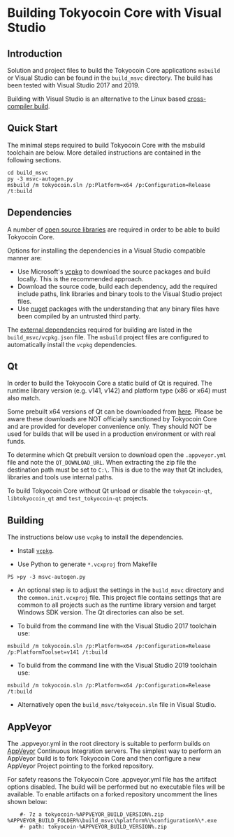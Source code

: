 Building Tokyocoin Core with Visual Studio
========================================

Introduction
---------------------
Solution and project files to build the Tokyocoin Core applications `msbuild` or Visual Studio can be found in the `build_msvc` directory. The build has been tested with Visual Studio 2017 and 2019.

Building with Visual Studio is an alternative to the Linux based [cross-compiler build](https://github.com/tokyocoin/tokyocoin/blob/master/doc/build-windows.md).

Quick Start
---------------------
The minimal steps required to build Tokyocoin Core with the msbuild toolchain are below. More detailed instructions are contained in the following sections.

```
cd build_msvc
py -3 msvc-autogen.py
msbuild /m tokyocoin.sln /p:Platform=x64 /p:Configuration=Release /t:build
```

Dependencies
---------------------
A number of [open source libraries](https://github.com/tokyocoin/tokyocoin/blob/master/doc/dependencies.md) are required in order to be able to build Tokyocoin Core.

Options for installing the dependencies in a Visual Studio compatible manner are:

- Use Microsoft's [vcpkg](https://docs.microsoft.com/en-us/cpp/vcpkg) to download the source packages and build locally. This is the recommended approach.
- Download the source code, build each dependency, add the required include paths, link libraries and binary tools to the Visual Studio project files.
- Use [nuget](https://www.nuget.org/) packages with the understanding that any binary files have been compiled by an untrusted third party.

The [external dependencies](https://github.com/tokyocoin/tokyocoin/blob/master/doc/dependencies.md) required for building are listed in the `build_msvc/vcpkg.json` file. The `msbuild` project files are configured to automatically install the `vcpkg` dependencies.

Qt
---------------------
In order to build the Tokyocoin Core a static build of Qt is required. The runtime library version (e.g. v141, v142) and platform type (x86 or x64) must also match.

Some prebuilt x64 versions of Qt can be downloaded from [here](https://github.com/sipsorcery/qt_win_binary/releases). Please be aware these downloads are NOT officially sanctioned by Tokyocoin Core and are provided for developer convenience only. They should NOT be used for builds that will be used in a production environment or with real funds.

To determine which Qt prebuilt version to download open the `.appveyor.yml` file and note the `QT_DOWNLOAD_URL`. When extracting the zip file the destination path must be set to `C:\`. This is due to the way that Qt includes, libraries and tools use internal paths.

To build Tokyocoin Core without Qt unload or disable the `tokyocoin-qt`, `libtokyocoin_qt` and `test_tokyocoin-qt` projects.

Building
---------------------
The instructions below use `vcpkg` to install the dependencies.

- Install [`vcpkg`](https://github.com/Microsoft/vcpkg).

- Use Python to generate `*.vcxproj` from Makefile

```
PS >py -3 msvc-autogen.py
```

- An optional step is to adjust the settings in the `build_msvc` directory and the `common.init.vcxproj` file. This project file contains settings that are common to all projects such as the runtime library version and target Windows SDK version. The Qt directories can also be set.

- To build from the command line with the Visual Studio 2017 toolchain use:

```
msbuild /m tokyocoin.sln /p:Platform=x64 /p:Configuration=Release /p:PlatformToolset=v141 /t:build
```

- To build from the command line with the Visual Studio 2019 toolchain use:

```
msbuild /m tokyocoin.sln /p:Platform=x64 /p:Configuration=Release /t:build
```

- Alternatively open the `build_msvc/tokyocoin.sln` file in Visual Studio.

AppVeyor
---------------------
The .appveyor.yml in the root directory is suitable to perform builds on [AppVeyor](https://www.appveyor.com/) Continuous Integration servers. The simplest way to perform an AppVeyor build is to fork Tokyocoin Core and then configure a new AppVeyor Project pointing to the forked repository.

For safety reasons the Tokyocoin Core .appveyor.yml file has the artifact options disabled. The build will be performed but no executable files will be available. To enable artifacts on a forked repository uncomment the lines shown below:

```
    #- 7z a tokyocoin-%APPVEYOR_BUILD_VERSION%.zip %APPVEYOR_BUILD_FOLDER%\build_msvc\%platform%\%configuration%\*.exe
    #- path: tokyocoin-%APPVEYOR_BUILD_VERSION%.zip
```
